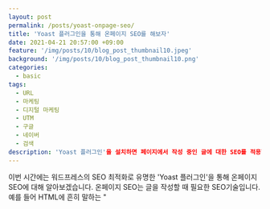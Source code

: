 ```yaml
---
layout: post
permalink: /posts/yoast-onpage-seo/
title: 'Yoast 플러그인을 통해 온페이지 SEO를 해보자'
date: 2021-04-21 20:57:00 +09:00
feature: '/img/posts/10/blog_post_thumbnail10.jpeg'
background: '/img/posts/10/blog_post_thumbnail10.png'
categories:
  - basic
tags:
  - URL
  - 마케팅
  - 디지털 마케팅
  - UTM
  - 구글
  - 네이버
  - 검색
description: 'Yoast 플러그인'을 설치하면 페이지에서 작성 중인 글에 대한 SEO를 적용할 수 있습니다. SEO 최적화 글을 많이 작성하신 분은 이미 머릿속에 힌트를 가지고 바로 작성할 수 있지만 대부분의 사람들은 그렇지 않죠. 그래서 이번에는 'Yoast 플러그인'을 설치하면 나타나는 힌트로 온페이지 SEO에 대해 알아보겠습니다. 
---
```

이번 시간에는 워드프레스의 SEO 최적화로 유명한 <bold>'Yoast 플러그인'</bold>을 통해 온페이지 SEO에 대해 알아보겠습니다. 온페이지 SEO는 글을 작성할 때 필요한 SEO기술입니다. 예를 들어 HTML에 흔히 말하는 "<title>", "<h1>", "<h2>",  "<h3>"가 구조에 알맞게 배치된 문서거나, 문서에서 가장 중요한 키워드가 문서 내에 얼마나 적절히 배치됐는지 가독성은 얼마나 좋은지 등을 말하죠. 워드프레스에서 한 문단 정도의 글을 써보니 아래 7가지의 문제점이 발견됐는데요. 어떤 문제점인지 살펴보고, 하나씩 해결해보겠습니다.

## Outbound links: No outbound links appear in this page. Add some!

페이지 내에 아웃바운드 링크가 없으니 아웃바운드 링크를 넣어야 합니다. 아웃바운드 링크는 우리 블로그나 웹사이트 말고도 외부의 웹사이트로 보내는 걸 말하는데요, 우리 웹사이트에서 최대한 붙잡아 두어야 할 글인데 외부로 보내는게 이상하죠? 웹크롤러는 각기 다른 사이트들끼리 거미줄을 치면서 돌아다니는데, 우리 웹사이트에 들어왔는데 외부로 나가는 링크가 없다면 웹크롤러가 우리 웹사이트에서 작동을 멈추게 됩니다. 그렇게 되면 웹크롤러가 다른 곳으로 빠져나가지 못하고 사라지기 때문에 웹사이트 생태계를 구축하는데 어려움이 따르죠. 그래서 하나의 페이지는 꼭 외부로 빠져나가는 길을 최소한 하나는 만들어줘야 합니다. [이렇게요](https://sijinii.com)

## Internal links: No internal links appear in this page, make sure to add some!

내부 페이지로 연결되는 링크를 넣어야 합니다. Internal links는 내부 페이지 링크를 말해요. 제 블로그 내에 다른 글을 말하는거죠. 예를 들면 현재 글은 'Yoast 플러그인 을 통해 글 내에 있는 SEO를 기능을 맞춰보자'인데, 이 페이지에서 관련 페이지로 [UTM에 대해 알아보자](https://seoblog.kr/posts/what-is-utm/)를 넣어주는 겁니다. 그러면 글을 읽는 독자가 해당 글을 다 읽다가 또는 다 읽고 나면 관련된 다른 글을 보러가서 웹사이트의 체류 시간을 올려주는 역할을 합니다. 최대한 블로그 내에 체류 시간을 높이는게 목적이므로, 글마다 관련 포스트 링크를 달아두어 우리 사이트 내에 오랫동안 머물게 하는게 중요합니다.

## Keyphrase in introduction: Your keyphrase or its synonyms do not appear in the first paragraph. Make sure the topic is clear immediately.

핵심 키워드가 첫번째 문단에 들어가야 합니다. 이 글에서 가장 중요한 핵심 키워드를 선정했으면, 그 키워드가 첫 번째 문단에 들어가 처음 들어오는 독자가 이 문서는 어떤 목적으로 쓰여진 글인지, 어떤 키워드에 관한 글인지 쉽게 이해할 수 있게 만들어주는 겁니다. 잘 쓰여진 글을 보면 문단의 핵심 문장이 항상 첫번째 문장 속에 있는 것과 같은 맥락이죠. 웹크롤러도 핵심 키워드를 쉽게 찾을 수 있고, 글을 읽는 독자도 쉽게 핵심 키워드를 찾을 수 있으므로 SEO에 중요한 요소로 작용합니다.

![first paragraph](/img/posts/10/01.png)

## Image alt attributes: No images appear on this page. Add some!

이미지를 넣고, 이미지에 대체 텍스트를 넣어야 합니다. 블로그 글에 이미지가 하나도 없으면 문서를 읽는데 쉽게 지루해져서 사람들이 나가기도 합니다. 또한 이미지가 있지만 대체 텍스트가 없다면 웹크롤러가 이미지가 있는지 파악할 수도 없죠. 웹크롤러는 이미지를 넣을 때 들어가는 alt 속성을 통해 어떤 이미지가 들어있는 지 파악하는데, 이미지가 있지만 alt 속성이 없다면 이 페이지는 글만 있는 지루한 페이지라고 파악할 수 있습니다. 따라서 글이 쉽게 지루해지지 않도록 적정한 이미지와 함께 alt 태그를 삽입해야 합니다.

![first paragraph](/img/posts/10/02.png)

## Text length: The text contains 22 words. This is far below the recommended minimum of 300 words. Add more content.

문단의 길이가 짧습니다. 영어 단어 기준으로 한 문단에 최소 300단어 이상이 들어가야 좋은 글이라고 파악하는데, 제가 썼던 문장은 22단어 정도 밖에 없었어요. 따라서 문단에 내용을 더 채워넣고 글자수를 늘려야 합니다. 너무 짧은 글을 문단으로 만들어서 쓴다면 너무 가벼운 형태의 글로 보일 수 있습니다.

## SEO title width: The SEO title is wider than the viewable limit. Try to make it shorter.

제목의 길이를 줄여야 합니다. Yoast 플러그인을 설치하면 모바일 또는 PC에서 제 글이 검색되었을 때 어떤 형태로 미리보기가 나타나는지 볼 수 있습니다. 미리보기로 제가 잠깐 작성했던 아래의 글을 보면 파란색 큰 글씨가 제목부분인데 '생산성, ...'하고 글자가 짤린 모습을 볼 수 있습니다. 모바일에서 미리 볼 때는 제가 작성한 제목이 구글에서 보여주는 모습보다 길기 때문에 제목이 잘려 확실하게 제출되지 않을 수 있어 제목의 길이를 줄이라는 문구가 보이고 있습니다.

![first paragraph](/img/posts/10/03.png)